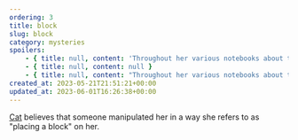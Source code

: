 ```yaml
---
ordering: 3
title: block
slug: block
category: mysteries
spoilers:
    - { title: null, content: 'Throughout her various notebooks about the [Gaian](/category/organizations/visitors) conspiracy, [Cat](/category/characters/cat) mentions that [Kto ti:Mbr](/category/characters/mubarr) manipulated her in a way she refers to as "placing a block" on her. While it is unclear what kind of tampering it was, the act seems to have gotten Kto ti:Mbr reassigned from [Tessyas](/category/planets-cities/tessyas) to [186](/category/mysteries/186). Cat believed that the block caused her some speaking difficulties, which was a source of external ridicule and internal distress. She also believed the block was placed because of her potential to use [dielsis](/category/tech-futurism/dielsis).' }
    - { title: null, content: null }
    - { title: null, content: "Throughout her various notebooks about the [Gaian](/category/organizations/visitors) conspiracy, [Cat](/category/characters/cat) mentions that [Kto ti:Mbr](/category/characters/mubarr) manipulated her in a way she refers to as \"placing a block\" on her. While it is unclear what kind of tampering it was, the act seems to have gotten Kto ti:Mbr reassigned from [Tessyas](/category/planets-cities/tessyas) to [186](/category/mysteries/186). Cat believed that the block caused her some speaking difficulties, which was a source of external ridicule and internal distress. She also believed the block was placed because of her potential to use [dielsis](/category/tech-futurism/dielsis).\r\n\r\nAfter Davi killed [Md vm:Gnml](/category/characters/ganmel) he questioned why the most power dielsis user ever never attempted to manipulate him – especially since his blocking device was broken. A brain scan revealed that Davi's dielsis lobe was, for lack of a better term, destroyed. They questioned [Slka la:Gv](/category/character/sylka), which jogged her memory: She recalled that Gnml ordered her to kill Mbr after a failed attempt to alter the Ristian boy. To test the truth of that statement, Davi brought Slka to a remote location and removed the blocking circlet.\r\n\r\nSlka confirmed that Davi's damaged dielsis lobe left him immune to the power. It likely also explained his bizarre reaction to [obtundation](/category/tech-futurism/obtundation). So, while Cat believed the block had been placed on her, it appears that Davi was the recipient." }
created_at: 2023-05-21T21:51:21+00:00
updated_at: 2023-06-01T16:26:38+00:00
---
```

[Cat](/category/characters/cat) believes that someone manipulated her in a way she refers to as "placing a block" on her.